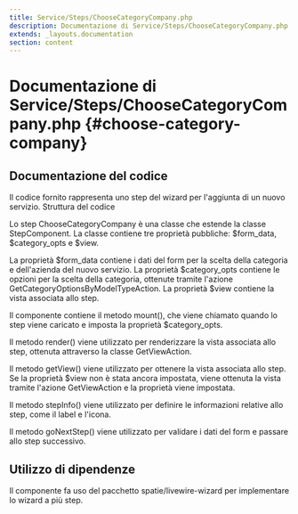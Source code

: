 ```yaml
---
title: Service/Steps/ChooseCategoryCompany.php
description: Documentazione di Service/Steps/ChooseCategoryCompany.php
extends: _layouts.documentation
section: content
---
```


# Documentazione di Service/Steps/ChooseCategoryCompany.php {#choose-category-company}

## Documentazione del codice

Il codice fornito rappresenta uno step del wizard per l'aggiunta di un nuovo servizio.
Struttura del codice

Lo step ChooseCategoryCompany è una classe che estende la classe StepComponent. La classe contiene tre proprietà pubbliche: $form_data, $category_opts e $view.

La proprietà $form_data contiene i dati del form per la scelta della categoria e dell'azienda del nuovo servizio. La proprietà $category_opts contiene le opzioni per la scelta della categoria, ottenute tramite l'azione GetCategoryOptionsByModelTypeAction. La proprietà $view contiene la vista associata allo step.

Il componente contiene il metodo mount(), che viene chiamato quando lo step viene caricato e imposta la proprietà $category_opts.

Il metodo render() viene utilizzato per renderizzare la vista associata allo step, ottenuta attraverso la classe GetViewAction.

Il metodo getView() viene utilizzato per ottenere la vista associata allo step. Se la proprietà $view non è stata ancora impostata, viene ottenuta la vista tramite l'azione GetViewAction e la proprietà viene impostata.

Il metodo stepInfo() viene utilizzato per definire le informazioni relative allo step, come il label e l'icona.

Il metodo goNextStep() viene utilizzato per validare i dati del form e passare allo step successivo.

## Utilizzo di dipendenze

Il componente fa uso del pacchetto spatie/livewire-wizard per implementare lo wizard a più step.